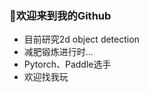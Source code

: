 ### 👋欢迎来到我的Github

- 目前研究2d object detection
- 减肥锻炼进行时...
- Pytorch、Paddle选手
- 欢迎找我玩



<!--
**lmk123568/lmk123568** is a ✨ _special_ ✨ repository because its `README.md` (this file) appears on your GitHub profile.

Here are some ideas to get you started:

- 🔭 I’m currently working on ...
- 🌱 I’m currently learning ...
- 👯 I’m looking to collaborate on ...
- 🤔 I’m looking for help with ...
- 💬 Ask me about ...
- 📫 How to reach me: ...
- 😄 Pronouns: ...
- ⚡ Fun fact: ...
-->
